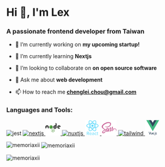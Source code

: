 <h1 align="left">Hi 👋, I'm Lex</h1>
<h3 align="left">A passionate frontend developer from Taiwan</h3>

- 🔭 I’m currently working on **my upcoming startup!**

- 🌱 I’m currently learning **Nextjs**

- 👯 I’m looking to collaborate on **on open source software**

- 💬 Ask me about **web development**

- 📫 How to reach me **chenglei.chou@gmail.com**


<h3 align="left">Languages and Tools:</h3>
<p align="left"> <img src="https://www.vectorlogo.zone/logos/jestjsio/jestjsio-icon.svg" alt="jest" width="40" height="40"/> </a> <a href="https://nextjs.org/" target="_blank"> <img src="https://cdn.worldvectorlogo.com/logos/nextjs-3.svg" alt="nextjs" width="40" height="40"/> </a> <a href="https://nodejs.org" target="_blank"> <img src="https://raw.githubusercontent.com/devicons/devicon/master/icons/nodejs/nodejs-original-wordmark.svg" alt="nodejs" width="40" height="40"/> </a> <a href="https://nuxtjs.org/" target="_blank"> <img src="https://www.vectorlogo.zone/logos/nuxtjs/nuxtjs-icon.svg" alt="nuxtjs" width="40" height="40"/> </a> <a href="https://reactjs.org/" target="_blank"> <img src="https://raw.githubusercontent.com/devicons/devicon/master/icons/react/react-original-wordmark.svg" alt="react" width="40" height="40"/> </a> <a href="https://sass-lang.com" target="_blank"> <img src="https://raw.githubusercontent.com/devicons/devicon/master/icons/sass/sass-original.svg" alt="sass" width="40" height="40"/> </a> <a href="https://tailwindcss.com/" target="_blank"> <img src="https://www.vectorlogo.zone/logos/tailwindcss/tailwindcss-icon.svg" alt="tailwind" width="40" height="40"/> </a> <a href="https://vuejs.org/" target="_blank"> <img src="https://raw.githubusercontent.com/devicons/devicon/master/icons/vuejs/vuejs-original-wordmark.svg" alt="vuejs" width="40" height="40"/> </a> </p>

<p><img align="left" src="https://github-readme-stats.vercel.app/api/top-langs?username=memoriaxii&show_icons=true&locale=en&layout=compact" alt="memoriaxii" /></p>

<p>&nbsp;<img align="center" src="https://github-readme-stats.vercel.app/api?username=memoriaxii&show_icons=true&locale=en" alt="memoriaxii" /></p>

<p><img align="center" src="https://github-readme-streak-stats.herokuapp.com/?user=memoriaxii&" alt="memoriaxii" /></p>
